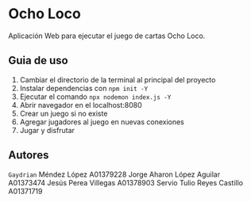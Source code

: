 # Ocho Loco

Aplicación Web para ejecutar el juego de cartas Ocho Loco.

## Guia de uso

1. Cambiar el directorio de la terminal al principal del proyecto 
2. Instalar dependencias con `npm init -Y`
3. Ejecutar el comando `npx nodemon index.js -Y`
4. Abrir navegador en el localhost:8080
5. Crear un juego si no existe
6. Agregar jugadores al juego en nuevas conexiones
7. Jugar y disfrutar


## Autores
`Gaydrian` Méndez López A01379228
Jorge Aharon López Aguilar A01373474
Jesús Perea Villegas A01378903
Servio Tulio Reyes Castillo A01371719
